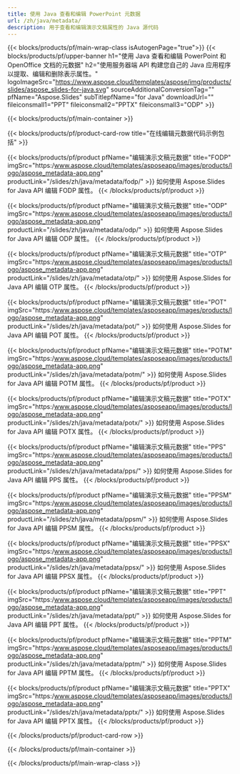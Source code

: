 ```yaml
---
title: 使用 Java 查看和编辑 PowerPoint 元数据
url: /zh/java/metadata/
description: 用于查看和编辑演示文稿属性的 Java 源代码
---
```


{{< blocks/products/pf/main-wrap-class isAutogenPage="true">}}
{{< blocks/products/pf/upper-banner h1="使用 Java 查看和编辑 PowerPoint 和 OpenOffice 文档的元数据" h2="使用服务器端 API 构建您自己的 Java 应用程序以提取、编辑和删除表示属性。" logoImageSrc="https://www.aspose.cloud/templates/aspose/img/products/slides/aspose_slides-for-java.svg" sourceAdditionalConversionTag="" pfName="Aspose.Slides" subTitlepfName="for Java" downloadUrl="" fileiconsmall1="PPT" fileiconsmall2="PPTX" fileiconsmall3="ODP" >}}

{{< blocks/products/pf/main-container >}}

{{< blocks/products/pf/product-card-row title="在线编辑元数据代码示例包括" >}}

{{< blocks/products/pf/product pfName="编辑演示文稿元数据" title="FODP" imgSrc="https:/www.aspose.cloud/templates/asposeapp/images/products/logo/aspose_metadata-app.png" productLink="/slides/zh/java/metadata/fodp/" >}}
如何使用 Aspose.Slides for Java API 编辑 FODP 属性。
{{< /blocks/products/pf/product >}}

{{< blocks/products/pf/product pfName="编辑演示文稿元数据" title="ODP" imgSrc="https:/www.aspose.cloud/templates/asposeapp/images/products/logo/aspose_metadata-app.png" productLink="/slides/zh/java/metadata/odp/" >}}
如何使用 Aspose.Slides for Java API 编辑 ODP 属性。
{{< /blocks/products/pf/product >}}

{{< blocks/products/pf/product pfName="编辑演示文稿元数据" title="OTP" imgSrc="https:/www.aspose.cloud/templates/asposeapp/images/products/logo/aspose_metadata-app.png" productLink="/slides/zh/java/metadata/otp/" >}}
如何使用 Aspose.Slides for Java API 编辑 OTP 属性。
{{< /blocks/products/pf/product >}}

{{< blocks/products/pf/product pfName="编辑演示文稿元数据" title="POT" imgSrc="https:/www.aspose.cloud/templates/asposeapp/images/products/logo/aspose_metadata-app.png" productLink="/slides/zh/java/metadata/pot/" >}}
如何使用 Aspose.Slides for Java API 编辑 POT 属性。
{{< /blocks/products/pf/product >}}

{{< blocks/products/pf/product pfName="编辑演示文稿元数据" title="POTM" imgSrc="https:/www.aspose.cloud/templates/asposeapp/images/products/logo/aspose_metadata-app.png" productLink="/slides/zh/java/metadata/potm/" >}}
如何使用 Aspose.Slides for Java API 编辑 POTM 属性。
{{< /blocks/products/pf/product >}}

{{< blocks/products/pf/product pfName="编辑演示文稿元数据" title="POTX" imgSrc="https:/www.aspose.cloud/templates/asposeapp/images/products/logo/aspose_metadata-app.png" productLink="/slides/zh/java/metadata/potx/" >}}
如何使用 Aspose.Slides for Java API 编辑 POTX 属性。
{{< /blocks/products/pf/product >}}

{{< blocks/products/pf/product pfName="编辑演示文稿元数据" title="PPS" imgSrc="https:/www.aspose.cloud/templates/asposeapp/images/products/logo/aspose_metadata-app.png" productLink="/slides/zh/java/metadata/pps/" >}}
如何使用 Aspose.Slides for Java API 编辑 PPS 属性。
{{< /blocks/products/pf/product >}}

{{< blocks/products/pf/product pfName="编辑演示文稿元数据" title="PPSM" imgSrc="https:/www.aspose.cloud/templates/asposeapp/images/products/logo/aspose_metadata-app.png" productLink="/slides/zh/java/metadata/ppsm/" >}}
如何使用 Aspose.Slides for Java API 编辑 PPSM 属性。
{{< /blocks/products/pf/product >}}

{{< blocks/products/pf/product pfName="编辑演示文稿元数据" title="PPSX" imgSrc="https:/www.aspose.cloud/templates/asposeapp/images/products/logo/aspose_metadata-app.png" productLink="/slides/zh/java/metadata/ppsx/" >}}
如何使用 Aspose.Slides for Java API 编辑 PPSX 属性。
{{< /blocks/products/pf/product >}}

{{< blocks/products/pf/product pfName="编辑演示文稿元数据" title="PPT" imgSrc="https:/www.aspose.cloud/templates/asposeapp/images/products/logo/aspose_metadata-app.png" productLink="/slides/zh/java/metadata/ppt/" >}}
如何使用 Aspose.Slides for Java API 编辑 PPT 属性。
{{< /blocks/products/pf/product >}}

{{< blocks/products/pf/product pfName="编辑演示文稿元数据" title="PPTM" imgSrc="https:/www.aspose.cloud/templates/asposeapp/images/products/logo/aspose_metadata-app.png" productLink="/slides/zh/java/metadata/pptm/" >}}
如何使用 Aspose.Slides for Java API 编辑 PPTM 属性。
{{< /blocks/products/pf/product >}}

{{< blocks/products/pf/product pfName="编辑演示文稿元数据" title="PPTX" imgSrc="https:/www.aspose.cloud/templates/asposeapp/images/products/logo/aspose_metadata-app.png" productLink="/slides/zh/java/metadata/pptx/" >}}
如何使用 Aspose.Slides for Java API 编辑 PPTX 属性。
{{< /blocks/products/pf/product >}}



{{< /blocks/products/pf/product-card-row >}}

{{< /blocks/products/pf/main-container >}}
    
{{< /blocks/products/pf/main-wrap-class >}}